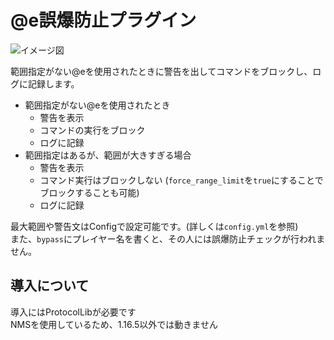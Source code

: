 # @e誤爆防止プラグイン

![イメージ図](https://cdn.discordapp.com/attachments/611227726971404298/1047612543457312828/2022-12-01_05h37_38.png)

範囲指定がない@eを使用されたときに警告を出してコマンドをブロックし、ログに記録します。

- 範囲指定がない@eを使用されたとき
    - 警告を表示
    - コマンドの実行をブロック
    - ログに記録
- 範囲指定はあるが、範囲が大きすぎる場合
    - 警告を表示
    - コマンド実行はブロックしない (`force_range_limit`を`true`にすることでブロックすることも可能)
    - ログに記録

最大範囲や警告文はConfigで設定可能です。(詳しくは`config.yml`を参照)  
また、`bypass`にプレイヤー名を書くと、その人には誤爆防止チェックが行われません。


## 導入について

導入にはProtocolLibが必要です  
NMSを使用しているため、1.16.5以外では動きません